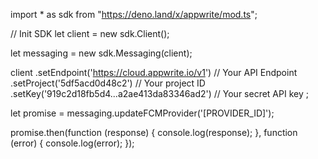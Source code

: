 import * as sdk from "https://deno.land/x/appwrite/mod.ts";

// Init SDK
let client = new sdk.Client();

let messaging = new sdk.Messaging(client);

client
    .setEndpoint('https://cloud.appwrite.io/v1') // Your API Endpoint
    .setProject('5df5acd0d48c2') // Your project ID
    .setKey('919c2d18fb5d4...a2ae413da83346ad2') // Your secret API key
;


let promise = messaging.updateFCMProvider('[PROVIDER_ID]');

promise.then(function (response) {
    console.log(response);
}, function (error) {
    console.log(error);
});